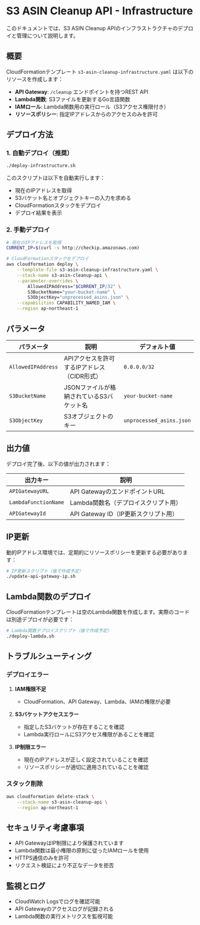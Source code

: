 # S3 ASIN Cleanup API - Infrastructure

このドキュメントでは、S3 ASIN Cleanup APIのインフラストラクチャのデプロイと管理について説明します。

## 概要

CloudFormationテンプレート `s3-asin-cleanup-infrastructure.yaml` は以下のリソースを作成します：

- **API Gateway**: `/cleanup` エンドポイントを持つREST API
- **Lambda関数**: S3ファイルを更新するGo言語関数
- **IAMロール**: Lambda関数用の実行ロール（S3アクセス権限付き）
- **リソースポリシー**: 指定IPアドレスからのアクセスのみを許可

## デプロイ方法

### 1. 自動デプロイ（推奨）

```bash
./deploy-infrastructure.sh
```

このスクリプトは以下を自動実行します：
- 現在のIPアドレスを取得
- S3バケット名とオブジェクトキーの入力を求める
- CloudFormationスタックをデプロイ
- デプロイ結果を表示

### 2. 手動デプロイ

```bash
# 現在のIPアドレスを取得
CURRENT_IP=$(curl -s http://checkip.amazonaws.com)

# CloudFormationスタックをデプロイ
aws cloudformation deploy \
    --template-file s3-asin-cleanup-infrastructure.yaml \
    --stack-name s3-asin-cleanup-api \
    --parameter-overrides \
        AllowedIPAddress="$CURRENT_IP/32" \
        S3BucketName="your-bucket-name" \
        S3ObjectKey="unprocessed_asins.json" \
    --capabilities CAPABILITY_NAMED_IAM \
    --region ap-northeast-1
```

## パラメータ

| パラメータ | 説明 | デフォルト値 |
|-----------|------|-------------|
| `AllowedIPAddress` | APIアクセスを許可するIPアドレス（CIDR形式） | `0.0.0.0/32` |
| `S3BucketName` | JSONファイルが格納されているS3バケット名 | `your-bucket-name` |
| `S3ObjectKey` | S3オブジェクトのキー | `unprocessed_asins.json` |

## 出力値

デプロイ完了後、以下の値が出力されます：

| 出力キー | 説明 |
|---------|------|
| `APIGatewayURL` | API GatewayのエンドポイントURL |
| `LambdaFunctionName` | Lambda関数名（デプロイスクリプト用） |
| `APIGatewayId` | API Gateway ID（IP更新スクリプト用） |

## IP更新

動的IPアドレス環境では、定期的にリソースポリシーを更新する必要があります：

```bash
# IP更新スクリプト（後で作成予定）
./update-api-gateway-ip.sh
```

## Lambda関数のデプロイ

CloudFormationテンプレートは空のLambda関数を作成します。実際のコードは別途デプロイが必要です：

```bash
# Lambda関数デプロイスクリプト（後で作成予定）
./deploy-lambda.sh
```

## トラブルシューティング

### デプロイエラー

1. **IAM権限不足**
   - CloudFormation、API Gateway、Lambda、IAMの権限が必要

2. **S3バケットアクセスエラー**
   - 指定したS3バケットが存在することを確認
   - Lambda実行ロールにS3アクセス権限があることを確認

3. **IP制限エラー**
   - 現在のIPアドレスが正しく設定されていることを確認
   - リソースポリシーが適切に適用されていることを確認

### スタック削除

```bash
aws cloudformation delete-stack \
    --stack-name s3-asin-cleanup-api \
    --region ap-northeast-1
```

## セキュリティ考慮事項

- API GatewayはIP制限により保護されています
- Lambda関数は最小権限の原則に従ったIAMロールを使用
- HTTPS通信のみを許可
- リクエスト検証により不正なデータを拒否

## 監視とログ

- CloudWatch Logsでログを確認可能
- API Gatewayのアクセスログが記録される
- Lambda関数の実行メトリクスを監視可能